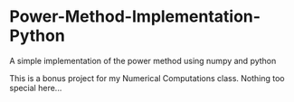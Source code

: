 # Power-Method-Implementation-Python
A simple implementation of the power method using numpy and python

This is a bonus project for my Numerical Computations class.
Nothing too special here...
